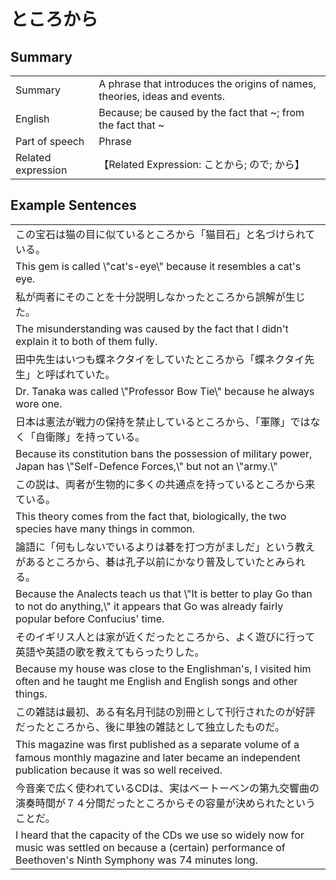 # ところから

## Summary

<table><tr>   <td>Summary</td>   <td>A phrase that introduces the origins of names, theories, ideas and events.</td></tr><tr>   <td>English</td>   <td>Because; be caused by the fact that ~; from the fact that ~</td></tr><tr>   <td>Part of speech</td>   <td>Phrase</td></tr><tr>   <td>Related expression</td>   <td>【Related Expression: ことから; ので; から】</td></tr></table>

## Example Sentences

<table><tr><td>この宝石は猫の目に似ているところから「猫目石」と名づけられている。</td></tr><tr><td>This gem is called \"cat's-eye\" because it resembles a cat's eye.</td></tr><tr><td>私が両者にそのことを十分説明しなかったところから誤解が生じた。</td></tr><tr><td>The misunderstanding was caused by the fact that I didn't explain it to both of them fully.</td></tr><tr><td>田中先生はいつも蝶ネクタイをしていたところから「蝶ネクタイ先生」と呼ばれていた。</td></tr><tr><td>Dr. Tanaka was called \"Professor Bow Tie\" because he always wore one.</td></tr><tr><td>日本は憲法が戦力の保持を禁止しているところから、「軍隊」ではなく「自衛隊」を持っている。</td></tr><tr><td>Because its constitution bans the possession of military power, Japan has \"Self-Defence Forces,\" but not an \"army.\"</td></tr><tr><td>この説は、両者が生物的に多くの共通点を持っているところから来ている。</td></tr><tr><td>This theory comes from the fact that, biologically, the two species have many things in common.</td></tr><tr><td>論語に「何もしないでいるよりは碁を打つ方がましだ」という教えがあるところから、碁は孔子以前にかなり普及していたとみられる。</td></tr><tr><td>Because the Analects teach us that \"It is better to play Go than to not do anything,\" it appears that Go was already fairly popular before Confucius' time.</td></tr><tr><td>そのイギリス人とは家が近くだったところから、よく遊びに行って英語や英語の歌を教えてもらったりした。</td></tr><tr><td>Because my house was close to the Englishman's, I visited him often and he taught me English and English songs and other things.</td></tr><tr><td>この雑誌は最初、ある有名月刊誌の別冊として刊行されたのが好評だったところから、後に単独の雑誌として独立したものだ。</td></tr><tr><td>This magazine was ﬁrst published as a separate volume of a famous monthly magazine and later became an independent publication because it was so well received.</td></tr><tr><td>今音楽で広く使われているCDは、実はベートーベンの第九交響曲の演奏時間が７４分間だったところからその容量が決められたということだ。</td></tr><tr><td>I heard that the capacity of the CDs we use so widely now for music was settled on because a (certain) performance of Beethoven's Ninth Symphony was 74 minutes long.</td></tr></table>

